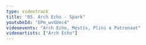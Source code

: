 ```yaml
---
type: videotrack
title: "05. Arch Echo - Spark"
youtubeId: "EPm_wvGUec4"
videoevents: "Arch Echo, Mestís, Plini в Patronaat"
videoartists: ["Arch Echo"]
---
```


